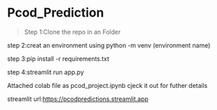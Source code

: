 # Pcod_Prediction

> Step 1:Clone the repo in an Folder

step 2:creat an environment using python -m venv (environment name)

step 3:pip install -r requirements.txt

step 4:streamlit run app.py

Attached colab file as pcod_project.ipynb cjeck it out for futher details

streamlit url:https://pcodpredictions.streamlit.app
